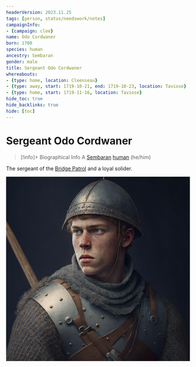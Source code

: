 ```yaml
---
headerVersion: 2023.11.25
tags: [person, status/needswork/notes]
campaignInfo:
- {campaign: clee}
name: Odo Cordwaner
born: 1700
species: human
ancestry: Sembaran
gender: male
title: Sergeant Odo Cordwaner
whereabouts:
- {type: home, location: Cleenseau}
- {type: away, start: 1719-10-21, end: 1719-10-23, location: Taviose}
- {type: home, start: 1719-11-16, location: Taviose}
hide_toc: true
hide_backlinks: true
hide: [toc]
---
```

# Sergeant Odo Cordwaner
>[!info]+ Biographical Info
> A [Sembaran](<../../gazetteer/greater-sembara/sembara/sembara.md>) [human](<../../species/humans/humans.md>) (he/him)
> 
>> 

The sergeant of the [Bridge Patrol](<../../groups/sembaran-army/army-garrison-of-cleenseau.md>) and a loyal solider. 



![Odo Cordwaner](../../assets/odo-cordwaner.png)